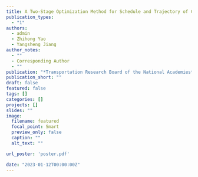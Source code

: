 ```yaml
---
title: A Two-Stage Optimization Method for Schedule and Trajectory of CAVs at an Isolated Autonomous Intersection
publication_types:
  - "1"
authors:
  - admin
  - Zhihong Yao
  - Yangsheng Jiang
author_notes:
  - ""
  - Corresponding Author
  - ""
publication: "*Transportation Research Board of the National Academies*"
publication_short: ""
draft: false
featured: false
tags: []
categories: []
projects: []
slides: ""
image:
  filename: featured
  focal_point: Smart
  preview_only: false
  caption: ""
  alt_text: ""

url_poster: 'poster.pdf'

date: "2023-01-12T00:00:00Z"
---
```

